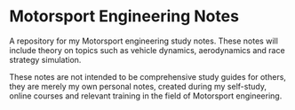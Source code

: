 # Motorsport Engineering Notes

A repository for my Motorsport engineering study notes. These notes will include theory on topics such as vehicle dynamics, aerodynamics and race strategy simulation.

These notes are not intended to be comprehensive study guides for others, they are merely my own personal notes, created during my self-study, online courses and relevant training in the field of Motorsport engineering.
